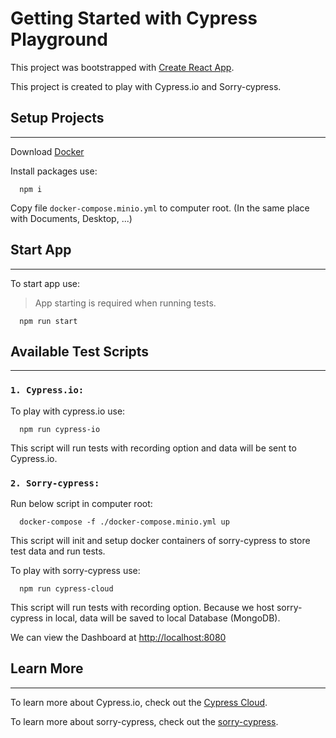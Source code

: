 # Getting Started with Cypress Playground

This project was bootstrapped with [Create React App](https://github.com/facebook/create-react-app).

This project is created to play with Cypress.io and Sorry-cypress.

## Setup Projects
---
Download [Docker](https://www.docker.com/products/docker-desktop/)


Install packages use:
```
  npm i
```

Copy file `docker-compose.minio.yml` to computer root. (In the same place with Documents, Desktop, ...)

## Start App
---
To start app use:

> App starting is required when running tests.

```
  npm run start
```

## Available Test Scripts
---
### `1. Cypress.io:`

To play with cypress.io use:

```
  npm run cypress-io
```

This script will run tests with recording option and data will be sent to Cypress.io.


### `2. Sorry-cypress:`
Run below script in computer root:

```
  docker-compose -f ./docker-compose.minio.yml up
```

This script will init and setup docker containers of sorry-cypress to store test data and run tests.

To play with sorry-cypress use:

```
  npm run cypress-cloud
```

This script will run tests with recording option. Because we host sorry-cypress in local, data will be saved to local Database (MongoDB).

We can view the Dashboard at [http://localhost:8080](http://localhost:8080)


## Learn More
---
To learn more about Cypress.io, check out the [Cypress Cloud](https://docs.cypress.io/guides/cloud/introduction).

To learn more about sorry-cypress, check out the [sorry-cypress](https://docs.sorry-cypress.dev/guide/get-started).
